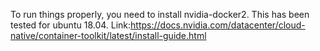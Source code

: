 To run things properly, you need to install nvidia-docker2. This has been tested for ubuntu 18.04.
Link:https://docs.nvidia.com/datacenter/cloud-native/container-toolkit/latest/install-guide.html
